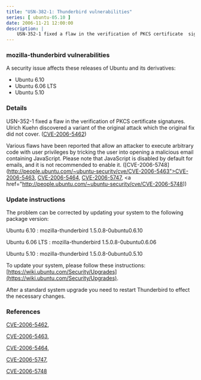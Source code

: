 ```yaml
---
title: "USN-382-1: Thunderbird vulnerabilities"
series: [ ubuntu-05.10 ]
date: 2006-11-21 12:00:00
description: |
    USN-352-1 fixed a flaw in the verification of PKCS certificate  signatures. Ulrich Kuehn discovered a variant of the original attack  which the original fix did not cover. ([CVE-2006-5462](http://people.ubuntu.com/~ubuntu-security/cve/CVE-2006-5462))
--- 
```

 
### mozilla-thunderbird vulnerabilities

A security issue affects these releases of Ubuntu and its derivatives:

* Ubuntu 6.10
* Ubuntu 6.06 LTS
* Ubuntu 5.10

### Details

USN-352-1 fixed a flaw in the verification of PKCS certificate signatures. Ulrich Kuehn discovered a variant of the original attack which the original fix did not cover. ([CVE-2006-5462](http://people.ubuntu.com/~ubuntu-security/cve/CVE-2006-5462))

Various flaws have been reported that allow an attacker to execute arbitrary code with user privileges by tricking the user into opening a malicious email containing JavaScript. Please note that JavaScript is disabled by default for emails, and it is not recommended to enable it. ([CVE-2006-5748](http://people.ubuntu.com/~ubuntu-security/cve/CVE-2006-5463">CVE-2006-5463</a>, <a href="http://people.ubuntu.com/~ubuntu-security/cve/CVE-2006-5464">CVE-2006-5464</a>, <a href="http://people.ubuntu.com/~ubuntu-security/cve/CVE-2006-5747">CVE-2006-5747</a>, <a href="http://people.ubuntu.com/~ubuntu-security/cve/CVE-2006-5748))

### Update instructions

The problem can be corrected by updating your system to the following package version:

Ubuntu 6.10
 : mozilla-thunderbird <span>1.5.0.8-0ubuntu0.6.10</span>

Ubuntu 6.06 LTS
 : mozilla-thunderbird <span>1.5.0.8-0ubuntu0.6.06</span>

Ubuntu 5.10
 : mozilla-thunderbird <span>1.5.0.8-0ubuntu0.5.10</span>

To update your system, please follow these instructions: [https://wiki.ubuntu.com/Security/Upgrades](https://wiki.ubuntu.com/Security/Upgrades).

After a standard system upgrade you need to restart Thunderbird to effect the necessary changes.

### References

 [CVE-2006-5462](http://people.ubuntu.com/~ubuntu-security/cve/CVE-2006-5462), 

 [CVE-2006-5463](http://people.ubuntu.com/~ubuntu-security/cve/CVE-2006-5463), 

 [CVE-2006-5464](http://people.ubuntu.com/~ubuntu-security/cve/CVE-2006-5464), 

 [CVE-2006-5747](http://people.ubuntu.com/~ubuntu-security/cve/CVE-2006-5747), 

 [CVE-2006-5748](http://people.ubuntu.com/~ubuntu-security/cve/CVE-2006-5748)
 
